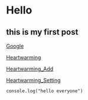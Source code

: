 # Hello
## this is my first post

[Google](https://google.com)

[Heartwarming](heartwarming://setting)

[Heartwarming_Add](heartwarming://home/add/abc)

[Heartwarming_Setting](heartwarming://home/setting)
```
console.log("hello everyone")
```

